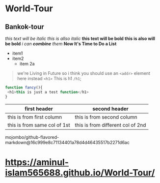 # World-Tour
## Bankok-tour
*this text will be italic*
_this is allso italic_
**this text will be bold**
__this is also will be bold__
*i can **combine** them*
__Now It's Time to Do a List__


* item1
* item2
  * item 2a


> we're Living in Future so
> i think you should use an
`<addr>` element here instead
`<h1>` This is h1 `/h1`;

``` javaScript
function fancy(){
 <h1>this is just a test function</h1>
}
```

first header | second header
-|-
this is from first column | this is from second column
this is from same col of 1st | this is from different col of 2nd

mojombo/github-flavored-markdown@16c999e8c71134401a78d4d46435517b2271d6ac


# https://aminul-islam565688.github.io/World-Tour/
